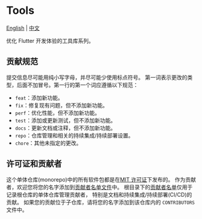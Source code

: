 # Tools

[English](./README.md) | [中文](./README.zh.md)

优化 Flutter 开发体验的工具库系列。

## 贡献规范

提交信息尽可能用纯小写字母，并尽可能少使用标点符号。
第一词表示更改的类型，后面不加冒号。第一行的第一个词应遵循以下规范：

- `feat`：添加新功能。
- `fix`：修复现有问题，但不添加新功能。
- `perf`：优化性能，但不添加新功能。
- `test`：添加或更新测试，但不添加新功能。
- `docs`：更新文档或注释，但不添加新功能。
- `repo`：仓库管理和相关的持续集成/持续部署设置。
- `chore`：其他未指定的更改。

## 许可证和贡献者

这个单体仓库(monorepo)中的所有软件包都是在[MIT 许可证](LICENSE.txt)下发布的。
作为贡献者，欢迎您将您的名字添加到[贡献者名单文件](./CONTRIBUTORS)中。
根目录下的[贡献者名单](./CONTRIBUTORS)仅用于记录根仓库的单体仓库管理贡献者，
特别是文档和持续集成/持续部署(CI/CD)的贡献。
如果您的贡献位于子仓库，请将您的名字添加到该仓库内的 `CONTRIBUTORS` 文件中。
